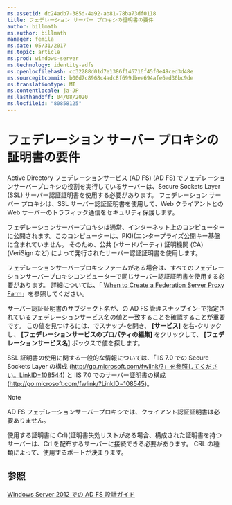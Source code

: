 ```yaml
---
ms.assetid: dc24adb7-385d-4a92-ab81-78ba73df0118
title: フェデレーション サーバー プロキシの証明書の要件
author: billmath
ms.author: billmath
manager: femila
ms.date: 05/31/2017
ms.topic: article
ms.prod: windows-server
ms.technology: identity-adfs
ms.openlocfilehash: cc32288d01d7e1386f146716f45f0e49ced3d48e
ms.sourcegitcommit: b00d7c8968c4adc8f699dbee694afe6ed36bc9de
ms.translationtype: MT
ms.contentlocale: ja-JP
ms.lasthandoff: 04/08/2020
ms.locfileid: "80858125"
---
```

# <a name="certificate-requirements-for-federation-server-proxies"></a>フェデレーション サーバー プロキシの証明書の要件

Active Directory フェデレーションサービス (AD FS) \(AD FS\) でフェデレーションサーバープロキシの役割を実行しているサーバーは、Secure Sockets Layer \(SSL\) サーバー認証証明書を使用する必要があります。 フェデレーション サーバー プロキシは、SSL サーバー認証証明書を使用して、Web クライアントとの Web サーバーのトラフィック通信をセキュリティ保護します。  
  
フェデレーションサーバープロキシは通常、インターネット上のコンピューターに公開されます。このコンピューターは、PKI\)\(エンタープライズ公開キー基盤に含まれていません。 そのため、公共 \(\-サードパーティ\) 証明機関 \(CA\)(VeriSign など) によって発行されたサーバー認証証明書を使用します。  
  
フェデレーションサーバープロキシファームがある場合は、すべてのフェデレーションサーバープロキシコンピューターで同じサーバー認証証明書を使用する必要があります。 詳細については、「 [When to Create a Federation Server Proxy Farm](When-to-Create-a-Federation-Server-Proxy-Farm.md)」を参照してください。  
  
サーバー認証証明書のサブジェクト名が、の AD FS 管理スナップイン\-で指定されているフェデレーションサービス名の値と一致することを確認することが重要です。 この値を見つけるには、でスナップ\-を開き、 **[サービス]** を右\-クリックし、 **[フェデレーションサービスのプロパティの編集]** をクリックして、 **[フェデレーションサービス名]** ボックスで値を探します。  
  
SSL 証明書の使用に関する一般的な情報については、「IIS 7.0 での Secure Sockets Layer の構成 \([http:\/\/go.microsoft.com\/fwlink\/?」を参照してください。LinkID\=108544](https://go.microsoft.com/fwlink/?LinkID=108544)\) と IIS 7.0 でのサーバー証明書の構成 \([http:\/\/go.microsoft.com\/fwlink\/?LinkID\=108545](https://go.microsoft.com/fwlink/?LinkID=108545)\)。  
  
> [!NOTE]  
> AD FS フェデレーションサーバープロキシでは、クライアント認証証明書は必要ありません。  
  
使用する証明書に Crl\)\(証明書失効リストがある場合、構成された証明書を持つサーバーは、Crl を配布するサーバーに接続できる必要があります。 CRL の種類によって、使用するポートが決まります。  
  
## <a name="see-also"></a>参照
[Windows Server 2012 での AD FS 設計ガイド](AD-FS-Design-Guide-in-Windows-Server-2012.md)

